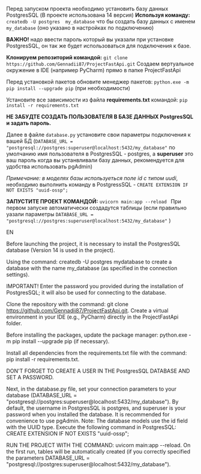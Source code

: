 Перед запуском проекта необходимо установить базу данных PostgresSQL (В проекте использована 14 версия)
**Используя команду:** `createdb -U postgres  my_database` что бы создать базу данных с именем `my_database` (оно указано в настройках по подключению) 

**ВАЖНО!** надо ввести пароль который вы указали при установке PostgresSQL, он так же будет использоваться для подключения к базе.

**Клонируем репозиторий командой:** `git clone https://github.com/Gennadii87/ProjectFastApi.git`
Создаем вертуальное окружение в IDE (например PyCharm) прямо в папке ProjectFastApi

Перед установкой пакетов обновите менеджер пакетов: `python.exe -m pip install --upgrade pip`  (при необходимости)

Установите все зависимости из файла **requirements.txt**  командой: `pip install -r requirements.txt`

**НЕ ЗАБУДТЕ СОЗДАТЬ ПОЛЬЗОВАТЕЛЯ В БАЗЕ ДАННЫХ PostgresSQL и задать пароль.**

Далее в файле `database.py` установите свои параметры подключения к вашей БД (`DATABASE_URL = "postgresql://postgres:superuser@localhost:5432/my_database"` по умолчанию имя пользователя в PostgresSQL -  postgres, а **superuser** это ваш пароль когда вы устанвливали базу данных, рекомендуется для удобства использовать pgAdmin)

*Примечание: в моделях базы используеться поле id с типом uudi*, необходимо выполнить команду в PostgressSQL - `CREATE EXTENSION IF NOT EXISTS "uuid-ossp";`

**ЗАПУСТИТЕ ПРОЕКТ КОМАНДОЙ:** `uvicorn main:app --reload `
При первом запуске автоматически создадутся таблицы (если правильно уазали параметры `DATABASE_URL = "postgresql://postgres:superuser@localhost:5432/my_database"` )

EN

Before launching the project, it is necessary to install the PostgresSQL database (Version 14 is used in the project).

Using the command: createdb -U postgres mydatabase to create a database with the name my_database (as specified in the connection settings).

IMPORTANT! Enter the password you provided during the installation of PostgresSQL; it will also be used for connecting to the database.

Clone the repository with the command: git clone https://github.com/Gennadii87/ProjectFastApi.git. Create a virtual environment in your IDE (e.g., PyCharm) directly in the ProjectFastApi folder.

Before installing the packages, update the package manager: python.exe -m pip install --upgrade pip (if necessary).

Install all dependencies from the requirements.txt file with the command: pip install -r requirements.txt.

DON'T FORGET TO CREATE A USER IN THE PostgresSQL DATABASE AND SET A PASSWORD.

Next, in the database.py file, set your connection parameters to your database (DATABASE_URL = "postgresql://postgres:superuser@localhost:5432/my_database"). By default, the username in PostgresSQL is postgres, and superuser is your password when you installed the database. It is recommended for convenience to use pgAdmin.
Note: The database models use the id field with the UUID type. Execute the following command in PostgresSQL: CREATE EXTENSION IF NOT EXISTS "uuid-ossp";

RUN THE PROJECT WITH THE COMMAND: uvicorn main:app --reload. On the first run, tables will be automatically created (if you correctly specified the parameters DATABASE_URL = "postgresql://postgres:superuser@localhost:5432/my_database").